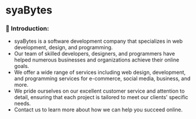 
# syaBytes

### 🚀 Introduction:

- syaBytes is a software development company that specializes in web development, design, and programming.
- Our team of skilled developers, designers, and programmers have helped numerous businesses and organizations achieve their online goals.
- We offer a wide range of services including web design, development, and programming services for e-commerce, social media, business, and more.
- We pride ourselves on our excellent customer service and attention to detail, ensuring that each project is tailored to meet our clients' specific needs.
- Contact us to learn more about how we can help you succeed online.

